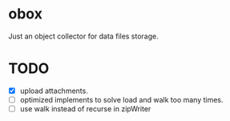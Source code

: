 # obox
Just an object collector for data files storage.

# TODO

- [x] upload attachments.
- [ ] optimized implements to solve load and walk too many times.
- [ ] use walk instead of recurse in zipWriter
